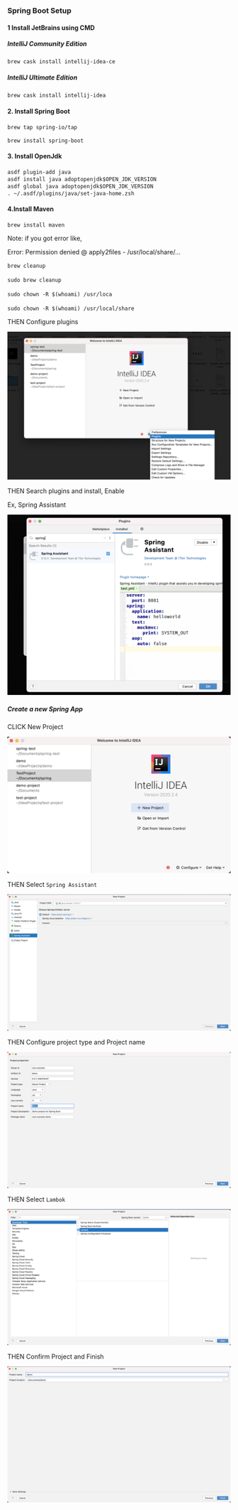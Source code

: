 ### Spring Boot Setup

#### 1 Install JetBrains using CMD

##### IntelliJ Community Edition

```
brew cask install intellij-idea-ce
```

##### IntelliJ Ultimate Edition

```
brew cask install intellij-idea
```

#### 2. Install Spring Boot

```
brew tap spring-io/tap
```

```
brew install spring-boot
```

#### 3. Install OpenJdk

```
asdf plugin-add java
asdf install java adoptopenjdk$OPEN_JDK_VERSION
asdf global java adoptopenjdk$OPEN_JDK_VERSION
. ~/.asdf/plugins/java/set-java-home.zsh
```

#### 4.Install Maven

```
brew install maven 
```

Note: if you got error like,

Error: Permission denied @ apply2files - /usr/local/share/...

```
brew cleanup

sudo brew cleanup

sudo chown -R $(whoami) /usr/loca

sudo chown -R $(whoami) /usr/local/share
```

THEN Configure plugins

![Screenshot](plugins.png)


THEN Search plugins and install, Enable

Ex, Spring Assistant

![Screenshot](install-plugin.png)


##### Create a new Spring App

CLICK New Project

![Screenshot](create.png)


THEN Select `Spring Assistant`

![Screenshot](spring-assistant.png)

THEN Configure project type and Project name

![Screenshot](configure.project.png)


THEN Select `Lambok`

![Screenshot](lambok.png)

THEN Confirm Project and Finish

![Screenshoy](finish.png)

